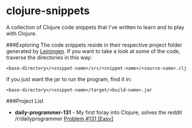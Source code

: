 clojure-snippets
================

A collection of Clojure code snippets that I've written to learn and to play with Clojure.

###Exploring
The code snippets reside in their respective project folder generated by [Leiningen](https://github.com/technomancy/leiningen). If you want to take a look at some of the code, traverse the directories in this way:
```
<base-directory>/<snippet-name>/src/<snippet-name>/<source-name>.clj
```
If you just want the jar to run the program, find it in:
```
<base-directory>/<snippet-name>/target/<build-name>.jar
```

###Project List
* **daily-programmer-131** - My first foray into Clojure, solves the reddit /r/dailyprogrammer [Problem #131 [Easy]](http://www.reddit.com/r/dailyprogrammer/comments/1heozl/070113_challenge_131_easy_who_tests_the_tests/)
